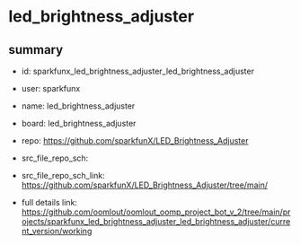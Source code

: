 # led_brightness_adjuster
 
## summary 
* id: sparkfunx_led_brightness_adjuster_led_brightness_adjuster
* user: sparkfunx
* name: led_brightness_adjuster
* board: led_brightness_adjuster
* repo: https://github.com/sparkfunX/LED_Brightness_Adjuster



* src_file_repo_sch: 
* src_file_repo_sch_link: https://github.com/sparkfunX/LED_Brightness_Adjuster/tree/main/
* full details link: https://github.com/oomlout/oomlout_oomp_project_bot_v_2/tree/main/projects/sparkfunx_led_brightness_adjuster_led_brightness_adjuster/current_version/working  







